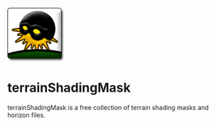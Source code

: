 ![Logo](https://github.com/stgeorges/terrainShadingMask/blob/master/miscellaneous/images/logo.png)

# terrainShadingMask
terrainShadingMask is a free collection of terrain shading masks and horizon files.
